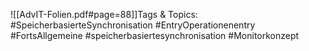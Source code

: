 
![[AdvIT-Folien.pdf#page=88]]Tags & Topics:
   #SpeicherbasierteSynchronisation
   #EntryOperationenentry
   #FortsAllgemeine
   #speicherbasiertesynchronisation
   #Monitorkonzept